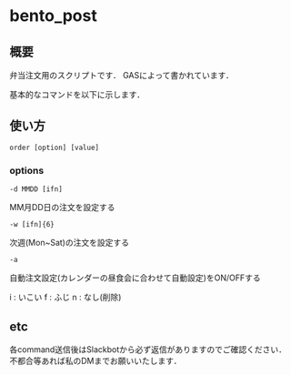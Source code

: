 # bento_post

## 概要
弁当注文用のスクリプトです．
GASによって書かれています．

基本的なコマンドを以下に示します．

## 使い方

`order [option] [value]`

### options

 `-d MMDD [ifn]`

 MM月DD日の注文を設定する

 `-w [ifn]{6}`

 次週(Mon~Sat)の注文を設定する

 `-a`

 自動注文設定(カレンダーの昼食会に合わせて自動設定)をON/OFFする


 i : いこい
 f : ふじ
 n : なし(削除)

## etc
 
 各command送信後はSlackbotから必ず返信がありますのでご確認ください．
 不都合等あれば私のDMまでお願いいたします．
